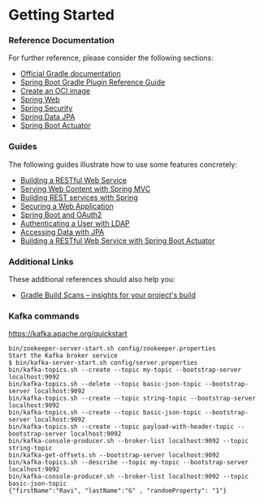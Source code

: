 # Getting Started

### Reference Documentation
For further reference, please consider the following sections:

* [Official Gradle documentation](https://docs.gradle.org)
* [Spring Boot Gradle Plugin Reference Guide](https://docs.spring.io/spring-boot/docs/3.0.10/gradle-plugin/reference/html/)
* [Create an OCI image](https://docs.spring.io/spring-boot/docs/3.0.10/gradle-plugin/reference/html/#build-image)
* [Spring Web](https://docs.spring.io/spring-boot/docs/3.0.10/reference/htmlsingle/index.html#web)
* [Spring Security](https://docs.spring.io/spring-boot/docs/3.0.10/reference/htmlsingle/index.html#web.security)
* [Spring Data JPA](https://docs.spring.io/spring-boot/docs/3.0.10/reference/htmlsingle/index.html#data.sql.jpa-and-spring-data)
* [Spring Boot Actuator](https://docs.spring.io/spring-boot/docs/3.0.10/reference/htmlsingle/index.html#actuator)

### Guides
The following guides illustrate how to use some features concretely:

* [Building a RESTful Web Service](https://spring.io/guides/gs/rest-service/)
* [Serving Web Content with Spring MVC](https://spring.io/guides/gs/serving-web-content/)
* [Building REST services with Spring](https://spring.io/guides/tutorials/rest/)
* [Securing a Web Application](https://spring.io/guides/gs/securing-web/)
* [Spring Boot and OAuth2](https://spring.io/guides/tutorials/spring-boot-oauth2/)
* [Authenticating a User with LDAP](https://spring.io/guides/gs/authenticating-ldap/)
* [Accessing Data with JPA](https://spring.io/guides/gs/accessing-data-jpa/)
* [Building a RESTful Web Service with Spring Boot Actuator](https://spring.io/guides/gs/actuator-service/)

### Additional Links
These additional references should also help you:

* [Gradle Build Scans – insights for your project's build](https://scans.gradle.com#gradle)

### Kafka commands
https://kafka.apache.org/quickstart
```
bin/zookeeper-server-start.sh config/zookeeper.properties
Start the Kafka broker service
$ bin/kafka-server-start.sh config/server.properties
bin/kafka-topics.sh --create --topic my-topic --bootstrap-server localhost:9092
bin/kafka-topics.sh --delete --topic basic-json-topic --bootstrap-server localhost:9092
bin/kafka-topics.sh --create --topic string-topic --bootstrap-server localhost:9092
bin/kafka-topics.sh --create --topic basic-json-topic --bootstrap-server localhost:9092
bin/kafka-topics.sh --create --topic payload-with-header-topic --bootstrap-server localhost:9092
bin/kafka-console-producer.sh --broker-list localhost:9092 --topic string-topic 
bin/kafka-get-offsets.sh --bootstrap-server localhost:9092
bin/kafka-topics.sh --describe --topic my-topic --bootstrap-server localhost:9092
bin/kafka-console-producer.sh --broker-list localhost:9092 --topic basic-json-topic 
{"firstName":"Ravi", "lastName":"G" , "randomProperty": "1"}
```

